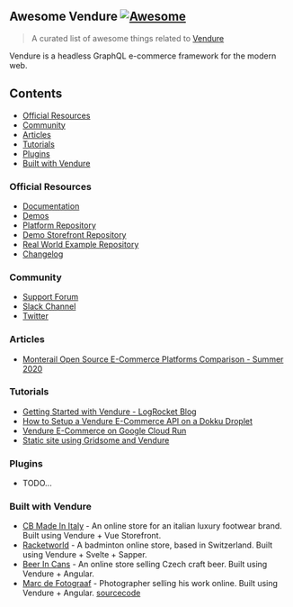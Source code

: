 ## Awesome Vendure [![Awesome](https://cdn.rawgit.com/sindresorhus/awesome/d7305f38d29fed78fa85652e3a63e154dd8e8829/media/badge.svg)](https://github.com/sindresorhus/awesome)

> A curated list of awesome things related to [Vendure](https://www.vendure.io/)

Vendure is a headless GraphQL e-commerce framework for the modern web.

## Contents
- [Official Resources](#official-resources)
- [Community](#community)
- [Articles](#articles)
- [Tutorials](#tutorials)
- [Plugins](#plugins)
- [Built with Vendure](#built-with-vendure)

### Official Resources
- [Documentation](https://www.vendure.io/docs/)
- [Demos](https://demo.vendure.io/)
- [Platform Repository](https://github.com/vendure-ecommerce/vendure)
- [Demo Storefront Repository](https://github.com/vendure-ecommerce/storefront)
- [Real World Example Repository](https://github.com/vendure-ecommerce/real-world-vendure)
- [Changelog](https://github.com/vendure-ecommerce/vendure/blob/master/CHANGELOG.md)

### Community
- [Support Forum](https://github.com/vendure-ecommerce/vendure/discussions)
- [Slack Channel](https://join.slack.com/t/vendure-ecommerce/shared_invite/enQtNzA1NTcyMDY3NTg0LTMzZGQzNDczOWJiMTU2YjAyNWJlMzdmZGE3ZDY5Y2RjMGYxZWNlYTI4NmU4Y2Q1MDNlYzE4MzQ5ODcyYTdmMGU)
- [Twitter](https://twitter.com/vendure_io)

### Articles
- [Monterail Open Source E-Commerce Platforms Comparison - Summer 2020](https://www.monterail.com/blog/e-commerce-platform-comparison)

### Tutorials
- [Getting Started with Vendure - LogRocket Blog](https://blog.logrocket.com/getting-started-with-vendure/)
- [How to Setup a Vendure E-Commerce API on a Dokku Droplet](https://dev.to/oncode/how-to-setup-a-vendure-e-commerce-api-on-a-dokku-droplet-3enc/)
- [Vendure E-Commerce on Google Cloud Run](https://martijn-brug.medium.com/vendure-ecommerce-on-google-cloud-run-225b26c8133a)
- [Static site using Gridsome and Vendure](https://martijn-brug.medium.com/hydrate-your-gridsome-app-a-vendure-example-5a3d5bfb5d43)

### Plugins
- TODO...

### Built with Vendure
- [CB Made In Italy](https://cbmadeinitaly.com) - An online store for an italian luxury footwear brand. Built using Vendure + Vue Storefront.
- [Racketworld](https://racketworld.ch) - A badminton online store, based in Switzerland. Built using Vendure + Svelte + Sapper.
- [Beer In Cans](https://beerincans.com) - An online store selling Czech craft beer. Built using Vendure + Angular.
- [Marc de Fotograaf](https://shop.marcdefotograaf.nl) - Photographer selling his work online. Built using Vendure + Angular. [sourcecode](https://github.com/martijnvdbrug/shops)
